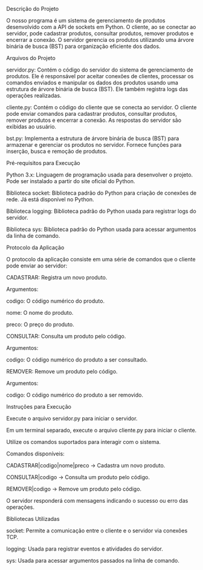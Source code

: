 Descrição do Projeto

O nosso programa é um sistema de gerenciamento de produtos desenvolvido com a API de sockets em Python. O cliente, ao se conectar ao servidor, pode cadastrar produtos, consultar produtos, remover produtos e encerrar a conexão. O servidor gerencia os produtos utilizando uma árvore binária de busca (BST) para organização eficiente dos dados.

Arquivos do Projeto

servidor.py: Contém o código do servidor do sistema de gerenciamento de produtos. Ele é responsável por aceitar conexões de clientes, processar os comandos enviados e manipular os dados dos produtos usando uma estrutura de árvore binária de busca (BST). Ele também registra logs das operações realizadas.

cliente.py: Contém o código do cliente que se conecta ao servidor. O cliente pode enviar comandos para cadastrar produtos, consultar produtos, remover produtos e encerrar a conexão. As respostas do servidor são exibidas ao usuário.

bst.py: Implementa a estrutura de árvore binária de busca (BST) para armazenar e gerenciar os produtos no servidor. Fornece funções para inserção, busca e remoção de produtos.

Pré-requisitos para Execução

Python 3.x: Linguagem de programação usada para desenvolver o projeto. Pode ser instalado a partir do site oficial do Python.

Biblioteca socket: Biblioteca padrão do Python para criação de conexões de rede. Já está disponível no Python.

Biblioteca logging: Biblioteca padrão do Python usada para registrar logs do servidor.

Biblioteca sys: Biblioteca padrão do Python usada para acessar argumentos da linha de comando.

Protocolo da Aplicação

O protocolo da aplicação consiste em uma série de comandos que o cliente pode enviar ao servidor:

CADASTRAR: Registra um novo produto.

Argumentos:

codigo: O código numérico do produto.

nome: O nome do produto.

preco: O preço do produto.

CONSULTAR: Consulta um produto pelo código.

Argumentos:

codigo: O código numérico do produto a ser consultado.

REMOVER: Remove um produto pelo código.

Argumentos:

codigo: O código numérico do produto a ser removido.

Instruções para Execução

Execute o arquivo servidor.py para iniciar o servidor.

Em um terminal separado, execute o arquivo cliente.py para iniciar o cliente.

Utilize os comandos suportados para interagir com o sistema.

Comandos disponíveis:

CADASTRAR|codigo|nome|preco → Cadastra um novo produto.

CONSULTAR|codigo → Consulta um produto pelo código.

REMOVER|codigo → Remove um produto pelo código.

O servidor responderá com mensagens indicando o sucesso ou erro das operações.

Bibliotecas Utilizadas

socket: Permite a comunicação entre o cliente e o servidor via conexões TCP.

logging: Usada para registrar eventos e atividades do servidor.

sys: Usada para acessar argumentos passados na linha de comando.